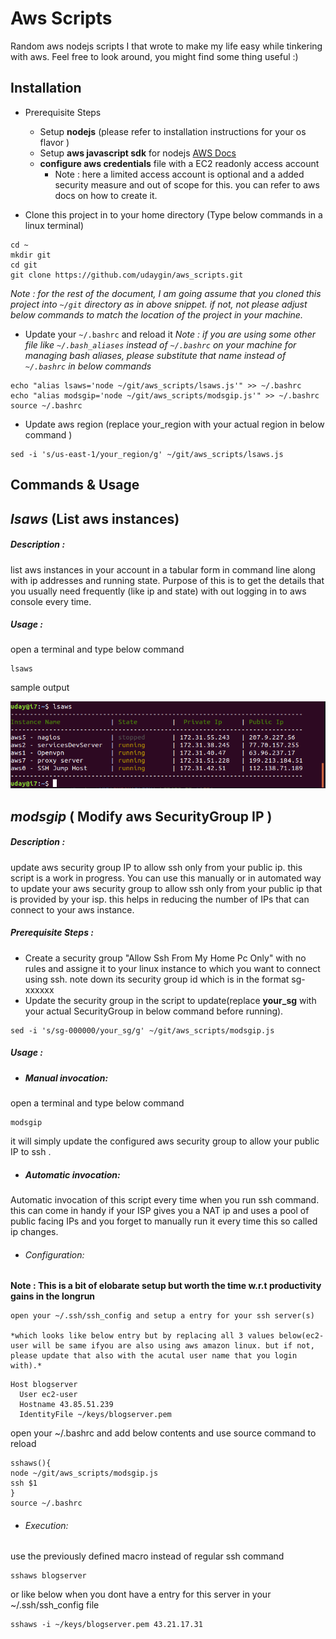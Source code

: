 # Aws Scripts
Random aws nodejs scripts I that wrote to make my life easy while tinkering with aws. Feel free to look around, you might find some thing useful :)

## Installation
- Prerequisite Steps
  - Setup **nodejs** (please refer to installation instructions for your os flavor )
  - Setup **aws javascript sdk** for nodejs [AWS Docs]( https://docs.aws.amazon.com/sdk-for-javascript/v2/developer-guide/installing-jssdk.html)
  - **configure aws credentials** file with a EC2 readonly access account
      - Note : here a limited access account is optional and a added security measure and out of scope for this. you can refer to aws docs on how to create it.

- Clone this project in to your home directory (Type below commands in a linux terminal)
```
cd ~
mkdir git
cd git
git clone https://github.com/udaygin/aws_scripts.git
```
*Note : for the rest of the document, I am going assume that you cloned this project into `~/git` directory as in above snippet. if not, not please adjust below commands to match the location of the project in your machine.*   
- Update your `~/.bashrc` and reload it
*Note : if you are using some other file like `~/.bash_aliases` instead of `~/.bashrc` on your machine for managing bash aliases, please substitute that name instead of `~/.bashrc` in below commands*
```
echo "alias lsaws='node ~/git/aws_scripts/lsaws.js'" >> ~/.bashrc
echo "alias modsgip='node ~/git/aws_scripts/modsgip.js'" >> ~/.bashrc
source ~/.bashrc
```

- Update aws region (replace your_region with your actual region in below command )
```
sed -i 's/us-east-1/your_region/g' ~/git/aws_scripts/lsaws.js
```

## Commands & Usage

## *lsaws* (List aws instances)
##### Description :
list aws instances in your account in a tabular form in command line along with ip addresses and running state. Purpose of this is to get the details that you usually need frequently (like ip and state) with out logging in to aws console every time.
##### Usage :
open a terminal and type below command
```
lsaws
```
sample output

![Outpu Screenshot](img/lsaws.png)

## *modsgip* ( Modify aws SecurityGroup IP )

##### Description :
update aws security group IP to allow ssh only from your public ip. this script is a work in progress. You can use this manually or in automated way to update your aws security group to allow ssh only from your public ip that is provided by your isp. this helps in reducing the number of IPs that can connect to your aws instance.

##### Prerequisite Steps :
- Create a security group "Allow Ssh From My Home Pc Only" with no rules and assigne it to your linux instance to which you want to connect using ssh. note down its security group id which is in the format sg-xxxxxx
- Update the security group in the script to update(replace **your_sg** with your actual SecurityGroup in below command before running).
```
sed -i 's/sg-000000/your_sg/g' ~/git/aws_scripts/modsgip.js
```

##### Usage :
- ##### Manual invocation:
open a terminal and type below command
```
modsgip
```
it will simply update the configured aws security group to allow your public IP to ssh .

- ##### Automatic invocation:
Automatic invocation of this script every time when you run ssh command. this can come in handy if your ISP gives you a NAT ip and uses a pool of public facing IPs and you forget to manually run it every time this so called ip changes.
  - ###### Configuration:
**Note : This is a bit of elobarate setup but worth the time w.r.t productivity gains in the longrun**

    open your ~/.ssh/ssh_config and setup a entry for your ssh server(s)

    *which looks like below entry but by replacing all 3 values below(ec2-user will be same ifyou are also using aws amazon linux. but if not, please update that also with the acutal user name that you login with).*
```
Host blogserver
  User ec2-user
  Hostname 43.85.51.239
  IdentityFile ~/keys/blogserver.pem
```
open your ~/.bashrc and add below contents and use source command to reload
```
sshaws(){
node ~/git/aws_scripts/modsgip.js
ssh $1
}
source ~/.bashrc
```
  - ###### Execution:
  use the previously defined macro instead of regular ssh command
```
sshaws blogserver
```
or like below when you dont have a entry for this server in your ~/.ssh/ssh_config file
```
sshaws -i ~/keys/blogserver.pem 43.21.17.31
```

